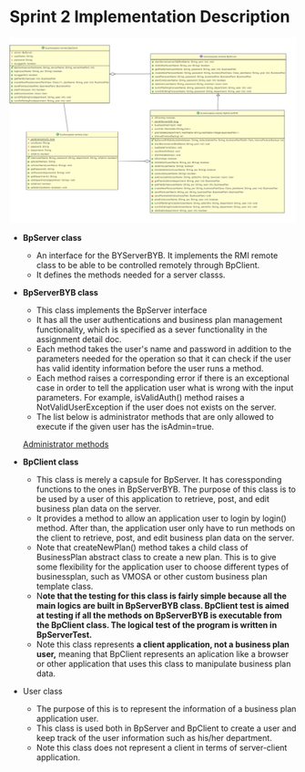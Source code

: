 # Sprint 2 Implementation Description

![Sprint%202%20Implementation%20Description/UMI.png](Sprint%202%20Implementation%20Description/UMI.png)

- **BpServer class**
    - An interface for the BYServerBYB. It implements the RMI remote class to be able to be controlled remotely through BpClient.
    - It defines the methods needed for a server classs.
- **BpServerBYB class**
    - This class implements the BpServer interface
    - It has all the user authentications and business plan management functionality, which is specified as a sever functionality in the assignment detail doc.
    - Each method takes the user's name and password in addition to the parameters needed for the operation so that it can check if the user has valid identity information before the user runs a method.
    - Each method raises a corresponding error if there is an exceptional case in order to tell the application user what is wrong with the input parameters. For example, isValidAuth() method raises a NotValidUserException if the user does not exists on the server.
    - The list below is administrator methods that are only allowed to execute if the given user has the isAdmin=true.

    [Administrator methods](https://www.notion.so/ba7a6776cdea40bb9bb39df8ae99fca7)

- **BpClient class**
    - This class is merely a capsule for BpServer. It has coressponding functions to the ones in BpServerBYB. The purpose of this class is to be used by a user of this application to retrieve, post, and edit business plan data on the server.
    - It provides a method to allow an application user to login by login() method. After than, the application user only have to run methods on the client to retrieve, post, and edit business plan data on the server.
    - Note that createNewPlan() method takes a child class of BusinessPlan abstract class to create a new plan. This is to give some flexibility for the application user to choose different types of businessplan, such as VMOSA or other custom business plan template class.
    - N**ote that the testing for this class is fairly simple because all the main logics are built in BpServerBYB class. BpClient test is aimed at testing if all the methods on BpServerBYB is executable from the BpClient class. The logical test of the program is written in BpServerTest.**
    - Note this class represents **a client application, not a business plan user,** meaning that BpClient represents an aplication like a browser or other application that uses this class to manipulate business plan data.

- User class
    - The purpose of this is to represent the information of a business plan application user.
    - This class is used both in BpServer and BpClient to create a user and keep track of the user information such as his/her department.
    - Note this class does not represent a client in terms of server-client application.
